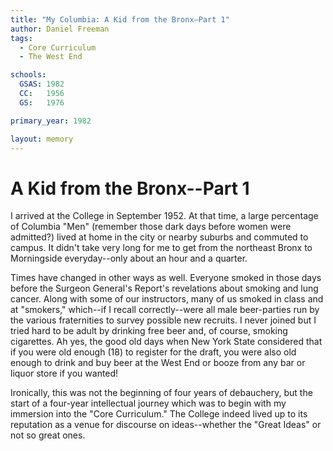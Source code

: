 ```yaml
---
title: "My Columbia: A Kid from the Bronx—Part 1"
author: Daniel Freeman
tags:
  - Core Curriculum
  - The West End

schools:
  GSAS: 1982
  CC:   1956
  GS:   1976

primary_year: 1982

layout: memory
---
```


# A Kid from the Bronx--Part 1

I arrived at the College in September 1952.  At that time, a large percentage of Columbia "Men" (remember those dark days before women were admitted?) lived at home in the city or nearby suburbs and commuted to campus.  It didn't take very long for me to get from the northeast Bronx to Morningside everyday--only about an hour and a quarter.

Times have changed in other ways as well.  Everyone smoked in those days before the Surgeon General's Report's revelations about smoking and lung cancer.  Along with some of our instructors, many of us smoked in class and at "smokers," which--if I recall correctly--were all male beer-parties run by the various fraternities to survey possible new recruits.  I never joined but I tried hard to be adult by drinking free beer and, of course, smoking cigarettes.  Ah yes, the good old days when New York State considered that if you were old enough (18) to register for the draft, you were also old enough to drink and buy beer at the West End or booze from any bar or liquor store if you wanted!

Ironically, this was not the beginning of four years of debauchery, but the start of a four-year intellectual journey which was to begin with my immersion into the "Core Curriculum."  The College indeed lived up to its reputation as a venue for discourse on ideas--whether the "Great Ideas" or not so great ones.
